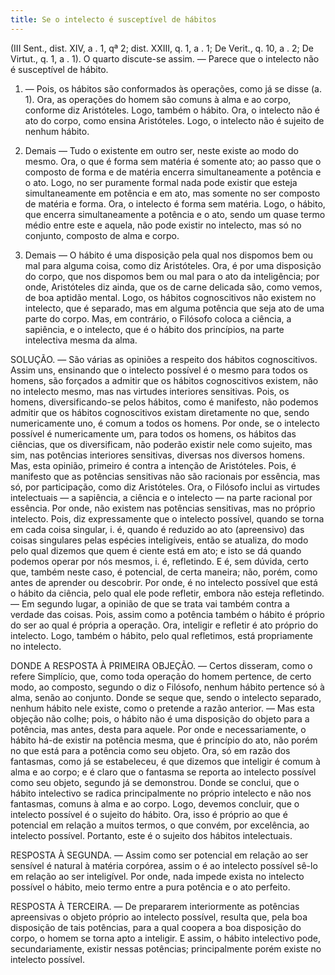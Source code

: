 ```yaml
---
title: Se o intelecto é susceptível de hábitos
---
```


(III Sent., dist. XIV, a . 1, qª 2; dist. XXIII, q. 1, a . 1; De Verit., q. 10, a . 2; De Virtut., q. 1, a . 1).
  O quarto discute-se assim. — Parece que o intelecto não é susceptível de hábito.  

1. — Pois, os hábitos são conformados às operações, como já se disse (a. 1). Ora, as operações do homem são comuns à alma e ao corpo, conforme diz Aristóteles. Logo, também o hábito. Ora, o intelecto não é ato do corpo, como ensina Aristóteles. Logo, o intelecto não é sujeito de nenhum hábito.  

2. Demais — Tudo o existente em outro ser, neste existe ao modo do mesmo. Ora, o que é forma sem matéria é somente ato; ao passo que o composto de forma e de matéria encerra simultaneamente a potência e o ato. Logo, no ser puramente formal nada pode existir que esteja simultaneamente em potência e em ato, mas somente no ser composto de matéria e forma. Ora, o intelecto é forma sem matéria. Logo, o hábito, que encerra simultaneamente a potência e o ato, sendo um quase termo médio entre este e aquela, não pode existir no intelecto, mas só no conjunto, composto de alma e corpo.  

3. Demais — O hábito é uma disposição pela qual nos dispomos bem ou mal para alguma coisa, como diz Aristóteles. Ora, é por uma disposição do corpo, que nos dispomos bem ou mal para o ato da inteligência; por onde, Aristóteles diz ainda, que os de carne delicada são, como vemos, de boa aptidão mental. Logo, os hábitos cognoscitivos não existem no intelecto, que é separado, mas em alguma potência que seja ato de uma parte do corpo.  Mas, em contrário, o Filósofo coloca a ciência, a sapiência, e o intelecto, que é o hábito dos princípios, na parte intelectiva mesma da alma.  

SOLUÇÃO. — São várias as opiniões a respeito dos hábitos cognoscitivos. Assim uns, ensinando que o intelecto possível é o mesmo para todos os homens, são forçados a admitir que os hábitos cognoscitivos existem, não no intelecto mesmo, mas nas virtudes interiores sensitivas. Pois, os homens, diversificando-se pelos hábitos, como é manifesto, não podemos admitir que os hábitos cognoscitivos existam diretamente no que, sendo numericamente uno, é comum a todos os homens. Por onde, se o intelecto possível é numericamente um, para todos os homens, os hábitos das ciências, que os diversificam, não poderão existir nele como sujeito, mas sim, nas potências interiores sensitivas, diversas nos diversos homens.  Mas, esta opinião, primeiro é contra a intenção de Aristóteles. Pois, é manifesto que as potências sensitivas não são racionais por essência, mas só, por participação, como diz Aristóteles. Ora, o Filósofo inclui as virtudes intelectuais — a sapiência, a ciência e o intelecto — na parte racional por essência. Por onde, não existem nas potências sensitivas, mas no próprio intelecto. Pois, diz expressamente que o intelecto possível, quando se torna em cada coisa singular, i. é, quando é reduzido ao ato (apreensivo)
 das coisas singulares pelas espécies inteligíveis, então se atualiza, do modo pelo qual dizemos que quem é ciente está em ato; e isto se dá quando podemos operar por nós mesmos, i. é, refletindo. E é, sem dúvida, certo que, também neste caso, é potencial, de certa maneira; não, porém, como antes de aprender ou descobrir.  Por onde, é no intelecto possível que está o hábito da ciência, pelo qual ele pode refletir, embora não esteja refletindo. — Em segundo lugar, a opinião de que se trata vai também contra a verdade das coisas. Pois, assim como a potência também o hábito é próprio do ser ao qual é própria a operação. Ora, inteligir e refletir é ato próprio do intelecto. Logo, também o hábito, pelo qual refletimos, está propriamente no intelecto.  

DONDE A RESPOSTA À PRIMEIRA OBJEÇÃO. — Certos disseram, como o refere Simplício, que, como toda operação do homem pertence, de certo modo, ao composto, segundo o diz o Filósofo, nenhum hábito pertence só à alma, senão ao conjunto. Donde se seque que, sendo o intelecto separado, nenhum hábito nele existe, como o pretende a razão anterior. — Mas esta objeção não colhe; pois, o hábito não é uma disposição do objeto para a potência, mas antes, desta para aquele. Por onde e necessariamente, o hábito há-de existir na potência mesma, que é princípio do ato, não porém no que está para a potência como seu objeto. Ora, só em razão dos fantasmas, como já se estabeleceu, é que dizemos que inteligir é comum à alma e ao corpo; e é claro que o fantasma se reporta ao intelecto possível como seu objeto, segundo já se demonstrou. Donde se conclui, que o hábito intelectivo se radica principalmente no próprio intelecto e não nos fantasmas, comuns à alma e ao corpo. Logo, devemos concluir, que o intelecto possível é o sujeito do hábito. Ora, isso é próprio ao que é potencial em relação a muitos termos, o que convém, por excelência, ao intelecto possível. Portanto, este é o sujeito dos hábitos intelectuais.  

RESPOSTA À SEGUNDA. — Assim como ser potencial em relação ao ser sensível é natural à matéria corpórea, assim o é ao intelecto possível sê-lo em relação ao ser inteligível. Por onde, nada impede exista no intelecto possível o hábito, meio termo entre a pura potência e o ato perfeito.  

RESPOSTA À TERCEIRA. — De prepararem interiormente as potências apreensivas o objeto próprio ao intelecto possível, resulta que, pela boa disposição de tais potências, para a qual coopera a boa disposição do corpo, o homem se torna apto a inteligir. E assim, o hábito intelectivo pode, secundariamente, existir nessas potências; principalmente porém existe no intelecto possível.